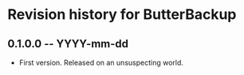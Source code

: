 # Revision history for ButterBackup

## 0.1.0.0 -- YYYY-mm-dd

* First version. Released on an unsuspecting world.
